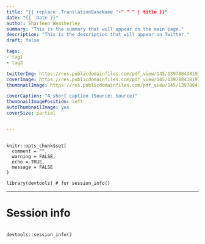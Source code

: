 ```yaml
---
title: "{{ replace .TranslationBaseName "-" " " | title }}"
date: "{{ .Date }}"
author: Sharleen Weatherley
summary: "This is the summary that will appear on the main page."
description: "This is the description that will appear on Twitter."
draft: false

tags:
- tag1
- tag2

twitterImg: https://res.publicdomainfiles.com/pdf_view/145/13978843819386.jpg
coverImage: https://res.publicdomainfiles.com/pdf_view/145/13978843819386.jpg
thumbnailImage: https://res.publicdomainfiles.com/pdf_view/145/13978843819386.jpg

coverCaption: "A short caption (Source: Source)"
thumbnailImagePosition: left
autoThumbnailImage: yes
coverSize: partial


---
```


```{r setup, echo = FALSE, warning = FALSE, message = FALSE}

knitr::opts_chunk$set(
  comment = "",
  warning = FALSE,
  echo = TRUE,
  message = FALSE
)

library(devtools) # for session_info()

```

<hr>

# Session info

```{r reproducibility, echo = FALSE}

devtools::session_info()

```
